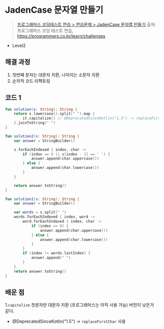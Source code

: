 # JadenCase 문자열 만들기

> [프로그래머스 코딩테스트 연습 > 연습문제 > JadenCase 문자열 만들기](https://school.programmers.co.kr/learn/courses/30/lessons/12951)
> 출처: 프로그래머스 코딩 테스트 연습, https://programmers.co.kr/learn/challenges

- Level2

## 해결 과정 

1. 첫번째 문자는 대문자 치환, 나머지는 소문자 치환
2. 순차적 코드 리팩토링

## 코드 1

```kotlin
fun solution(s: String): String {    
    return s.lowercase().split(" ").map {
        it.capitalize() // @DeprecatedSinceKotlin("1.5") -> replaceFirstChar
    }.joinToString(" ")
}

fun solution2(s: String): String {
    var answer = StringBuilder()

    s.forEachIndexed { index, char ->
        if (index == 0 || s[index - 1] == ' ') {
            answer.append(char.uppercase())
        } else {
            answer.append(char.lowercase())
        }
    }

    return answer.toString()
}

fun solution1(s: String): String {
    var answer = StringBuilder()

    var words = s.split(" ")
    words.forEachIndexed { index, word ->
        word.forEachIndexed { index, char ->
            if (index == 0) {
                answer.append(char.uppercase())
            } else {
                answer.append(char.lowercase())
            }
        }
        if (index != words.lastIndex) {
            answer.append(" ")
        }
    }
    return answer.toString()
}
```

## 배운 점

1.`capitalize` 첫문자만 대문자 치환 (프로그래머스는 아직 사용 가능) 버전이 낮은거 같다.
  - @DeprecatedSinceKotlin("1.5") -> `replaceFirstChar` 사용

